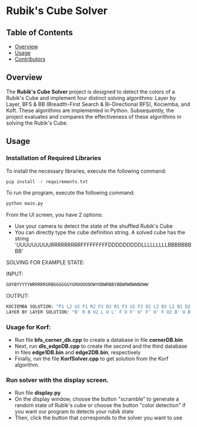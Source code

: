 # **Rubik's Cube Solver**

## Table of Contents
* [Overview](#overview)
* [Usage](#usage)
* [Contributors](#contributors)

## Overview <a name="overview"></a>

The **Rubik's Cube Solver** project is designed to detect the colors of a Rubik's Cube and implement four distinct solving algorithms: Layer by Layer, BFS & BB (Breadth-First Search & Bi-Directional BFS), Kociemba, and Koft. These algorithms are implemented in Python. Subsequently, the project evaluates and compares the effectiveness of these algorithms in solving the Rubik's Cube.

## Usage <a name="usage"></a>

### Installation of Required Libraries

To install the necessary libraries, execute the following command:

```bash
pip install -r requirements.txt
```

To run the program, execute the following command:
```bash
python main.py
```
From the UI screen, you have 2 options:
  - Use your camera to detect the state of the shuffled Rubik's Cube 
  - You can directly type the cube definition string. A solved cube has the string 'UUUUUUUUURRRRRRRRRFFFFFFFFFDDDDDDDDDLLLLLLLLLBBBBBBBBB'


SOLVING FOR EXAMPLE STATE:  

INPUT:
```bash
GOYBYYYYYWRRRRRGRBGGGGGGYGROOOOOOWYOBWRBBYBBWRWBWWBOWW
```

OUTPUT:
```bash
KOCIEMBA SOLUTION: "F1 L2 U2 F1 R2 F1 D2 R1 F3 U2 F2 D2 L2 B3 L2 B1 D2 B1 (18f)"
LAYER BY LAYER SOLUTION: "B' R B U2 L U L' F U F' U' F' U' F U2 B' U B U L U' L' U L' U L U F U' F' R U R' U' F' U' F U' R U' R' U' F' U F R U R' U R U2 R' F U F' U F U2 F' U2 L U' R' U L' U' R B' D' B D B' D' B D B' D' B D B' D' B D U2 B' D' B D B' D' B D B' D' B D B' D' B D U B' D' B D B' D' B D B' D' B D B' D' B D U"
```
### Usage for Korf:
- Run file **bfs_corner_db.cpp** to create a database in file **cornerDB.bin** 
- Next, run **dls_edgeDB.cpp** to create the second and the third database in files **edge1DB.bin** and **edge2DB.bin**, respectively
- Finally, run the file **KorfSolver.cpp** to get solution from the Korf algorithm.

### Run solver with the display screen. 
- Run file **display.py**
- On the display window, choose the button "scramble" to generate a random state of Rubik's cube or choose the button "color detection" if you want our program to detects your rubik state
- Then, click the button that corresponds to the solver you want to use
  
